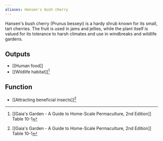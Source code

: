 ```yaml
---
aliases: Hansen's bush cherry
---
```

Hansen's bush cherry (Prunus besseyi) is a hardy shrub known for its small, tart cherries. The fruit is used in jams and jellies, while the plant itself is valued for its tolerance to harsh climates and use in windbreaks and wildlife gardens.
## Outputs
- [[Human food]]
- [[Wildlife habitat]][^1]
## Function
- [[Attracting beneficial insects]][^1]

[^1]: [[Gaia's Garden - A Guide to Home-Scale Permaculture, 2nd Edition]] Table 10-1
